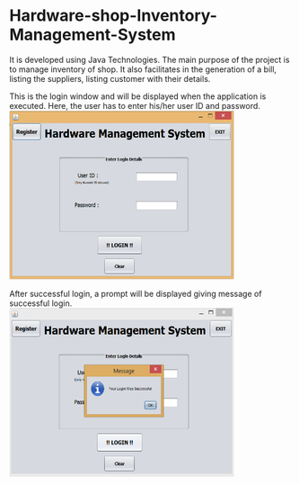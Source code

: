 # Hardware-shop-Inventory-Management-System

It is developed using Java Technologies. The main purpose of the project is to manage inventory of shop. It also facilitates in the generation of a bill, listing the suppliers, listing customer with their details.

This is the login window and will be displayed when the application is executed. Here, the user has to enter his/her user ID and password.
<img src="/Screenshots/Login_window.PNG" alt="Login Window" width="400" height="300"/> 

After successful login, a prompt will be displayed giving message of successful login.
<img src="/Screenshots/successful_login.PNG" alt="Successful Login" width="400" height="300"/>
